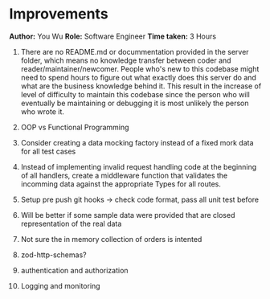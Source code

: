 # Improvements

**Author:** You Wu
**Role:** Software Engineer
**Time taken:** 3 Hours

1. There are no README.md or docummentation provided in the server folder, which means no knowledge transfer between coder and reader/maintainer/newcomer. People who's new to this codebase might need to spend hours to figure out what exactly does this server do and what are the business knowledge behind it. This result in the increase of level of difficulty to maintain this codebase since the person who will eventually be maintaining or debugging it is most unlikely the person who wrote it. 

2. OOP vs Functional Programming

3. Consider creating a data mocking factory instead of a fixed mork data for all test cases

4. Instead of implementing invalid request handling code at the beginning of all handlers, create a middleware function that validates the incomming data against the appropriate Types for all routes. 

5. Setup pre push git hooks -> check code format, pass all unit test before

6. Will be better if some sample data were provided that are closed representation of the real data

7. Not sure the in memory collection of orders is intented

8. zod-http-schemas?

9. authentication and authorization

10. Logging and monitoring

